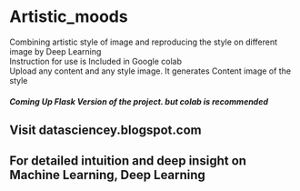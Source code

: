 # Artistic_moods
Combining artistic style of image and reproducing the style on different image by Deep Learning<br>
Instruction for use is Included in Google colab <br>
Upload any content and any style image. It generates Content image of the style<br>

##### Coming Up Flask Version of the project. but colab is recommended

## Visit datasciencey.blogspot.com
## For detailed intuition and deep insight on Machine Learning, Deep Learning
